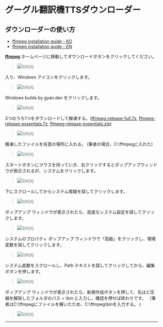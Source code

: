グーグル翻訳機TTSダウンローダー
==============================
ダウンローダーの使い方
-------------------------
- [ffmpeg installation guide - KO](https://github.com/moole100/Google-traslate-tts-downloader/blob/main/ffmpeg%20installation%20guide%20-%20KO.md)
- [ffmpeg installation guide - EN](https://github.com/moole100/Google-traslate-tts-downloader/blob/main/ffmpeg%20installation%20guide%20-%20EN.md)

**[ffmpeg](https://www.ffmpeg.org/)** ホームページに移動してダウンロードボタンをクリックしてください。
>![이미지](https://cdn.discordapp.com/attachments/699182482985058314/783223815878475816/unknown.png)

入り、Windows アイコンをクリックします。
>![이미지](https://cdn.discordapp.com/attachments/699182482985058314/783224219965718548/unknown.png)

Windows  builds  by  gyan.dev  をクリックします。
>![이미지](https://cdn.discordapp.com/attachments/699182482985058314/783224525441597461/unknown.png)

3つのうち1つをダウンロードして解凍する。([ffmpeg-release-full.7z](https://www.gyan.dev/ffmpeg/builds/ffmpeg-release-full.7z), [ffmpeg-release-essentials.7z](https://www.gyan.dev/ffmpeg/builds/ffmpeg-release-essentials.7z), [ffmpeg-release-essentials.zip](https://www.gyan.dev/ffmpeg/builds/ffmpeg-release-essentials.zip))
>![이미지](https://cdn.discordapp.com/attachments/699182482985058314/783225607038435338/unknown.png)

解凍したファイルを任意の場所に入れる。 (筆者の場合、C:\ffmpegに入れた)
>![이미지](https://cdn.discordapp.com/attachments/699182482985058314/783226559540494366/unknown.png)

スタートボタンにマウスを持っていき、右クリックするとポップアップウィンドウが表示されるが、システムをクリックします。
>![이미지](https://cdn.discordapp.com/attachments/699182482985058314/783227348170309632/unknown.png)

下にスクロールしてからシステム情報を探してクリックします。
>![이미지](https://cdn.discordapp.com/attachments/699182482985058314/783227774043291658/unknown.png)

ポップアップ ウィンドウが表示されたら、高度なシステム設定を探してクリックします。
>![이미지](https://cdn.discordapp.com/attachments/699182482985058314/783228283822276648/unknown.png)

システムのプロパティ  ポップアップ  ウィンドウで「高級」をクリックし、環境変数を探してクリックします。
>![이미지](https://cdn.discordapp.com/attachments/699182482985058314/783228567836295219/unknown.png)

システム変数をスクロールし、Path  テキストを探してクリックしてから、編集ボタンを押します。
>![이미지](https://cdn.discordapp.com/attachments/699182482985058314/783229161438576650/unknown.png)

ポップアップ  ウィンドウが表示されたら、新規作成ボタンを押して、先ほど圧縮を解除したフォルダのパス  +  \bin  と入力し、確認を押せば終わりです。 （筆者はC:\ffmpegにファイルを解いたため、C:\ffmpeg\binを入力する。 )
>![이미지](https://cdn.discordapp.com/attachments/699182482985058314/783229994804445214/unknown.png)
--------------------------------------------------------------------------------------------------------------------------------------------------------------------------------------------------------------------
